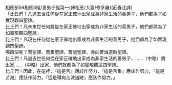 相應部56相應3經/善男子經第一(諦相應/大篇/修多羅)(莊春江譯)  
「比丘們！凡過去世任何從在家正確地出家成為非家生活的善男子，他們都為了如實現觀四聖諦。  
比丘們！凡未來世任何將從在家正確地出家成為非家生活的善男子，他們都將為了如實現觀四聖諦。  
比丘們！凡現在任何從在家正確地出家成為非家生活的善男子，他們都為了如實現觀四聖諦。  
哪四個呢？苦聖諦、苦集聖諦、苦滅聖諦、導向苦滅道跡聖諦。  
比丘們！凡過去世任何從在家正確地出家成為非家生活的善男子，……（中略）將出家……（中略）出家，他們就都為了如實現觀這四聖諦。  
比丘們！因此，在這裡，『這是苦』應該作努力，『這是苦集』應該作努力，『這是苦滅』應該作努力，『這是導向苦滅道跡』應該作努力。」  
  
  
